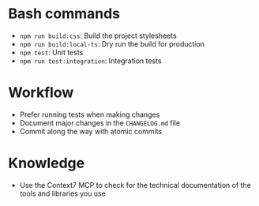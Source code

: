 # Bash commands
- `npm run build:css`: Build the project stylesheets
- `npm run build:local-ts`: Dry run the build for production
- `npm test`: Unit tests
- `npm run test:integration`: Integration tests

# Workflow
- Prefer running tests when making changes
- Document major changes in the `CHANGELOG.md` file
- Commit along the way with atomic commits

# Knowledge
- Use the Context7 MCP to check for the technical documentation of the tools and libraries you use
